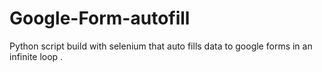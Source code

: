 # Google-Form-autofill
Python script build with selenium that auto fills data to google forms in an infinite loop .
